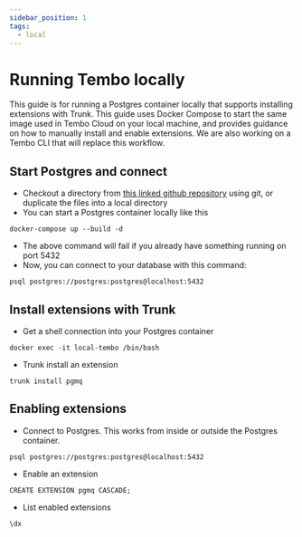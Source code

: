 ```yaml
---
sidebar_position: 1
tags:
  - local
---
```


# Running Tembo locally

This guide is for running a Postgres container locally that supports installing extensions with Trunk. This guide uses Docker Compose to start the same image used in Tembo Cloud on your local machine, and provides guidance on how to manually install and enable extensions. We are also working on a Tembo CLI that will replace this workflow.

## Start Postgres and connect

- Checkout a directory from <u>[this linked github repository](https://github.com/tembo-io/tembo/tree/main/examples/run-tembo-locally)</u> using git, or duplicate the files into a local directory
- You can start a Postgres container locally like this
```
docker-compose up --build -d
```
- The above command will fail if you already have something running on port 5432
- Now, you can connect to your database with this command:
```
psql postgres://postgres:postgres@localhost:5432
```

## Install extensions with Trunk

- Get a shell connection into your Postgres container
```
docker exec -it local-tembo /bin/bash
```

- Trunk install an extension
```
trunk install pgmq
```

## Enabling extensions

- Connect to Postgres. This works from inside or outside the Postgres container.
```
psql postgres://postgres:postgres@localhost:5432
```
- Enable an extension
```
CREATE EXTENSION pgmq CASCADE;
```
- List enabled extensions
```
\dx
```
